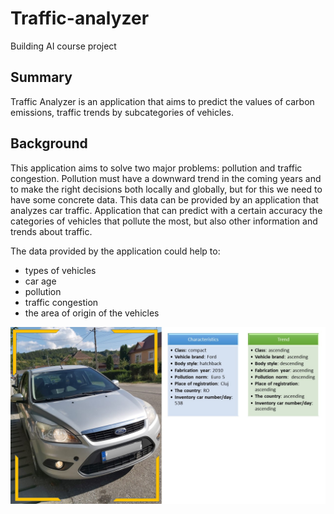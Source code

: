 # Traffic-analyzer

Building AI course project


## Summary

Traffic Analyzer is an application that aims to predict the values of carbon emissions, traffic trends by subcategories of vehicles.

## Background

This application aims to solve two major problems: pollution and traffic congestion.
Pollution must have a downward trend in the coming years and to make the right decisions both locally and globally, but for this we need to have some concrete data.
This data can be provided by an application that analyzes car traffic. Application that can predict with a certain accuracy the categories of vehicles that pollute the most, but also other information and trends about traffic.

The data provided by the application could help to:
  * types of vehicles
  * car age
  * pollution
  * traffic congestion
  * the area of origin of the vehicles

![Traffic Analyzer](/Prezentare1.jpg)

